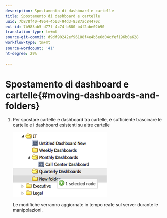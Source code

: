 ```yaml
---
description: Spostamento di dashboard e cartelle
title: Spostamento di dashboard e cartelle
uuid: 7b878f40-4964-4b03-94d3-8387ac84470c
exl-id: 7b983ab5-d77f-4c74-b880-b4f2abe02b90
translation-type: tm+mt
source-git-commit: d9df90242ef96188f4e4b5e6d04cfef196b0a628
workflow-type: tm+mt
source-wordcount: '41'
ht-degree: 29%

---
```


# Spostamento di dashboard e cartelle{#moving-dashboards-and-folders}

1. Per spostare cartelle e dashboard tra cartelle, è sufficiente trascinare le cartelle e i dashboard esistenti su altre cartelle

   ![](assets/move_folder.png)

   Le modifiche verranno aggiornate in tempo reale sul server durante le manipolazioni.
